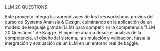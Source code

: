 LLM 20 QUESTIONS

Este proyecto integra los aprendizajes de los tres workshops previos del curso de Systems Analysis & Design, culminando en la aplicación de un modelo de lenguaje grande (LLM) para competir en la competencia "LLM 20 Questions" de Kaggle. El pipeline abarca desde el análisis de la competencia, el diseño del sistema, la simulación y validación, hasta la integración y evaluación de un LLM en un entorno real de kaggle.
